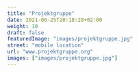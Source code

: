 ```yaml
---
title: "Projektgruppe"
date: 2021-06-25T20:18:28+02:00
weight: 10
draft: false
featuredImage: "images/projektgruppe.jpg"
street: "mobile location"
url: "www.projektgruppe.org"
images: ["images/projektgruppe.jpg"]
---
```


